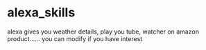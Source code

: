 # alexa_skills
alexa gives you weather details, play you tube, watcher on amazon product...... you can modify if you have interest
